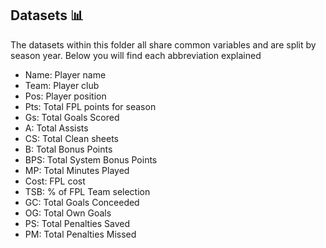 ## Datasets :bar_chart:

The datasets within this folder all share common variables and are split by season year.
Below you will find each abbreviation explained

- Name: Player name
- Team: Player club
- Pos: Player position
- Pts: Total FPL points for season
- Gs: Total Goals Scored
- A: Total Assists
- CS: Total Clean sheets
- B: Total Bonus Points
- BPS: Total System Bonus Points
- MP: Total Minutes Played
- Cost: FPL cost
- TSB: % of FPL Team selection
- GC: Total Goals Conceeded
- OG: Total Own Goals
- PS: Total Penalties Saved
- PM: Total Penalties Missed
